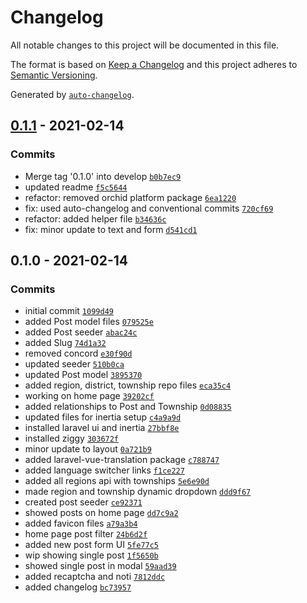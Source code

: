 # Changelog

All notable changes to this project will be documented in this file.

The format is based on [Keep a Changelog](https://keepachangelog.com/en/1.0.0/)
and this project adheres to [Semantic Versioning](https://semver.org/spec/v2.0.0.html).

Generated by [`auto-changelog`](https://github.com/CookPete/auto-changelog).

## [0.1.1](https://github.com/yanslist/yanslist/compare/0.1.0...0.1.1) - 2021-02-14

### Commits

- Merge tag '0.1.0' into
  develop [`b0b7ec9`](https://github.com/yanslist/yanslist/commit/b0b7ec96bf4af6cc1463af8d2c82963a21c4a812)
- updated readme [`f5c5644`](https://github.com/yanslist/yanslist/commit/f5c5644aa637e219e6a49001720e2b18ddb751d8)
- refactor: removed orchid platform
  package [`6ea1220`](https://github.com/yanslist/yanslist/commit/6ea1220cfff52a8a6b59099b8276a97d20948a85)
- fix: used auto-changelog and conventional
  commits [`720cf69`](https://github.com/yanslist/yanslist/commit/720cf69834503aab86b944665dde25394a69abc8)
- refactor: added helper
  file [`b34636c`](https://github.com/yanslist/yanslist/commit/b34636c1ce7bfb71d2bbf86512d832b8cf6fd8df)
- fix: minor update to text and
  form [`d541cd1`](https://github.com/yanslist/yanslist/commit/d541cd1b6ac8670307e20b3293af7f232d045917)

## 0.1.0 - 2021-02-14

### Commits

- initial commit [`1099d49`](https://github.com/yanslist/yanslist/commit/1099d492c5496cf36f992b361f3aff2b542e5924)
- added Post model
  files [`079525e`](https://github.com/yanslist/yanslist/commit/079525e332dda16799fbd1db55d1a095f202c652)
- added Post seeder [`abac24c`](https://github.com/yanslist/yanslist/commit/abac24c367e1ea5f8a0ec0a0638a11b6c013d65a)
- added Slug [`74d1a32`](https://github.com/yanslist/yanslist/commit/74d1a326c4d7de2642339e6e6fe5010650887a87)
- removed concord [`e30f90d`](https://github.com/yanslist/yanslist/commit/e30f90da1f8079ad1c05693e3356e6397a52bc90)
- updated seeder [`510b0ca`](https://github.com/yanslist/yanslist/commit/510b0cac2d73c3d624b53607b9e265622988b09f)
- updated Post model [`3895370`](https://github.com/yanslist/yanslist/commit/3895370109c838b4d269184c41ef2580cf8c1c50)
- added region, district, township repo
  files [`eca35c4`](https://github.com/yanslist/yanslist/commit/eca35c4bc5fdb34fa4ace36acfd05e83512b02c4)
- working on home page [`39202cf`](https://github.com/yanslist/yanslist/commit/39202cf88a885f833f25ab4739ebac08e9f3716c)
- added relationships to Post and
  Township [`0d08835`](https://github.com/yanslist/yanslist/commit/0d088353bdbfcfeefc8af1c187a328e3a379e349)
- updated files for inertia
  setup [`c4a9a9d`](https://github.com/yanslist/yanslist/commit/c4a9a9d59028c1a4b8ceb4c6c1e8f1ca8d966f78)
- installed laravel ui and
  inertia [`27bbf8e`](https://github.com/yanslist/yanslist/commit/27bbf8e9160b4921148d60fedd26e2a2d5da3c51)
- installed ziggy [`303672f`](https://github.com/yanslist/yanslist/commit/303672fdb1d0079c4229cf39f036ddc0d324ca4e)
- minor update to
  layout [`0a721b9`](https://github.com/yanslist/yanslist/commit/0a721b9e87ba8127ecf4189e2bf5006759afdfa7)
- added laravel-vue-translation
  package [`c788747`](https://github.com/yanslist/yanslist/commit/c788747f43e2be5aab7cb0b5d31e26e9f082e9e1)
- added language switcher
  links [`f1ce227`](https://github.com/yanslist/yanslist/commit/f1ce2271082f7135d0230f5abdf60ba89ed9c4b9)
- added all regions api with
  townships [`5e6e90d`](https://github.com/yanslist/yanslist/commit/5e6e90d9399ca3d6ddf723250af7022ee9acd212)
- made region and township dynamic
  dropdown [`ddd9f67`](https://github.com/yanslist/yanslist/commit/ddd9f67462aab1cdc3337d019d0e75912be37296)
- created post seeder [`ce92371`](https://github.com/yanslist/yanslist/commit/ce92371c97a750d2ff3e7363d1b536153cfecf0b)
- showed posts on home
  page [`dd7c9a2`](https://github.com/yanslist/yanslist/commit/dd7c9a20e044109d192870352a796360c066e590)
- added favicon files [`a79a3b4`](https://github.com/yanslist/yanslist/commit/a79a3b4cc5fbb4f311b09c91c920b0987298b893)
- home page post
  filter [`24b6d2f`](https://github.com/yanslist/yanslist/commit/24b6d2f9a39e7a9be2650a358e792d82797152fc)
- added new post form
  UI [`5fe77c5`](https://github.com/yanslist/yanslist/commit/5fe77c5b5a070d71418d9bc49cc3a8316109a02b)
- wip showing single
  post [`1f5650b`](https://github.com/yanslist/yanslist/commit/1f5650b35b3d9de96760ad5b81a5921ef26288ad)
- showed single post in
  modal [`59aad39`](https://github.com/yanslist/yanslist/commit/59aad3948f180538d57cc2b1f030f78cca997dc5)
- added recaptcha and
  noti [`7812ddc`](https://github.com/yanslist/yanslist/commit/7812ddc9a820def2639afd2ae264bf7bdc44247b)
- added changelog [`bc73957`](https://github.com/yanslist/yanslist/commit/bc73957f7c44886431405d4a9fb0b71441cb17d3)
